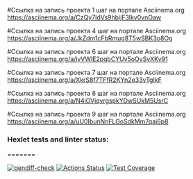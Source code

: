 #Ссылка на запись проекта 1 шаг на портале Asciinema.org
https://asciinema.org/a/CzQy7IdVs9hbijF3lkv0vnOaw

#Ссылка на запись проекта 4 шаг на портале Asciinema.org
https://asciinema.org/a/JkZdm1cFbRmug8T5wSBK3o8Og

#Ссылка на запись проекта 6 шаг на портале Asciinema.org
https://asciinema.org/a/iyVWlE2pqbCYUv5oOvSyXKv91

#Ссылка на запись проекта 7 шаг на портале Asciinema.org
https://asciinema.org/a/XkrS8f7TFfR2KYn2e33vTgIkF

#Ссылка на запись проекта 8 шаг на портале Asciinema.org
https://asciinema.org/a/N4iGVjqvrgspkYDwSUkM5UsrC

#Ссылка на запись проекта 9 шаг на портале Asciinema.org
https://asciinema.org/a/uU0IbunNnFLGoSdkMm7qaj6p8
### Hexlet tests and linter status:

=======

[![gendiff-check](https://github.com/crumblefive/frontend-project-46/actions/workflows/gendiff-check.yml/badge.svg)](https://github.com/crumblefive/frontend-project-46/actions/workflows/gendiff-check.yml)
[![Actions Status](https://github.com/crumblefive/frontend-project-46/actions/workflows/hexlet-check.yml/badge.svg)](https://github.com/crumblefive/frontend-project-46/actions)
[![Test Coverage](https://api.codeclimate.com/v1/badges/e2effb74abd48a6ffcc5/test_coverage)](https://codeclimate.com/github/crumblefive/frontend-project-46/test_coverage)
